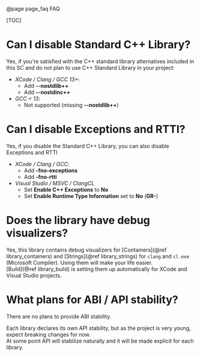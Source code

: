 @page page_faq FAQ

[TOC]

# Can I disable Standard C++ Library?
Yes, if you're satisfied with the C++ standard library alternatives included in this SC and do not plan to use C++ Standard Library in your project:
- *XCode / Clang / GCC 13+*: 
    - Add **--nostdlib++**
    - Add **--nostdinc++**
- *GCC < 13*:
    - Not supported (missing **--nostdlib++**)

# Can I disable Exceptions and RTTI?
Yes, if you disable the Standard C++ Library, you can also disable Exceptions and RTTI
- *XCode / Clang / GCC*: 
    - Add **-fno-exceptions**
    - Add **-fno-rtti**
- *Visual Studio / MSVC / ClangCL*
    - Set **Enable C++ Exceptions** to **No**
    - Set **Enable Runtime Type Information** set to **No** (**GR-**)

# Does the library have debug visualizers?

Yes, this library contains debug visualizers for [Containers](@ref library_containers) and [Strings](@ref library_strings) for `clang` and `cl.exe` (Microsoft Compiler).
Using them will make your life easier.  
[Build](@ref library_build) is setting them up automatically for XCode and Visual Studio projects.

# What plans for ABI / API stability?

There are no plans to provide ABI stability.

Each library declares its own API stability, but as the project is very young, expect breaking changes for now.  
At some point API will stabilize naturally and it will be made explicit for each library.

